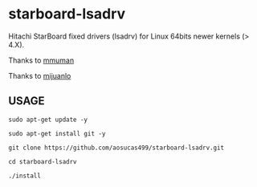 starboard-lsadrv
================

Hitachi StarBoard fixed drivers (lsadrv) for Linux 64bits newer kernels (> 4.X). 

Thanks to [mmuman](https://github.com/mmuman/starboard-lsadrv)

Thanks to [mijuanlo](https://github.com/mijuanlo/starboard)

## USAGE

    sudo apt-get update -y
    
    sudo apt-get install git -y

    git clone https://github.com/aosucas499/starboard-lsadrv.git

    cd starboard-lsadrv

    ./install




